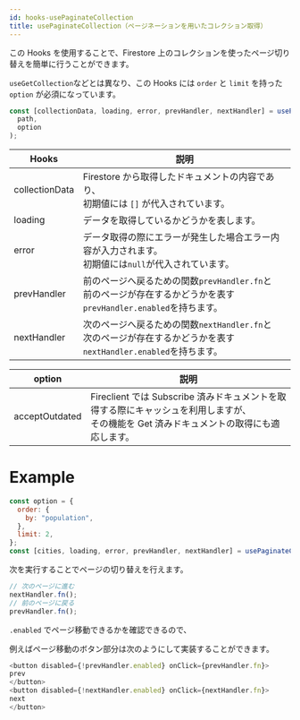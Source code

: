 ```yaml
---
id: hooks-usePaginateCollection
title: usePaginateCollection（ページネーションを用いたコレクション取得）
---
```


この Hooks を使用することで、Firestore 上のコレクションを使ったページ切り替えを簡単に行うことができます。

`useGetCollection`などとは異なり、この Hooks には `order` と `limit` を持った `option` が必須になっています。

```js
const [collectionData, loading, error, prevHandler, nextHandler] = usePaginateCollection(
  path,
  option
);
```

| Hooks          | 説明                                                                                                                |
| -------------- | ------------------------------------------------------------------------------------------------------------------- |
| collectionData | Firestore から取得したドキュメントの内容であり、<br>初期値には `[]` が代入されています。                            |
| loading        | データを取得しているかどうかを表します。                                                                            |
| error          | データ取得の際にエラーが発生した場合エラー内容が入力されます。<br>初期値には`null`が代入されています。              |
| prevHandler    | 前のページへ戻るための関数`prevHandler.fn`と<br>前のページが存在するかどうかを表す`prevHandler.enabled`を持ちます。 |
| nextHandler    | 次のページへ戻るための関数`nextHandler.fn`と<br>次のページが存在するかどうかを表す`nextHandler.enabled`を持ちます。 |

| option         | 説明                                                                                                                                        |
| -------------- | ------------------------------------------------------------------------------------------------------------------------------------------- |
| acceptOutdated | Fireclient では Subscribe 済みドキュメントを取得する際にキャッシュを利用しますが、<br>その機能を Get 済みドキュメントの取得にも適応します。 |

# Example

```js
const option = {
  order: {
    by: "population",
  },
  limit: 2,
};
const [cities, loading, error, prevHandler, nextHandler] = usePaginateCollection("/cities", option);
```

次を実行することでページの切り替えを行えます。

```js
// 次のページに進む
nextHandler.fn();
// 前のページに戻る
prevHandler.fn();
```

`.enabled` でページ移動できるかを確認できるので、

例えばページ移動のボタン部分は次のようにして実装することができます。

```js
<button disabled={!prevHandler.enabled} onClick={prevHandler.fn}>
prev
</button>
<button disabled={!nextHandler.enabled} onClick={nextHandler.fn}>
next
</button>
```
